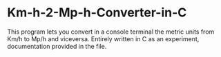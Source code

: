 # Km-h-2-Mp-h-Converter-in-C

This program lets you convert in a console terminal the metric units from Km/h to Mp/h and viceversa.
Entirely written in C as an experiment, documentation provided in the file.
